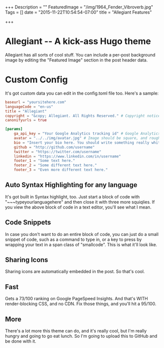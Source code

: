 +++
Description = ""
FeaturedImage = "/img/1964_Fender_Vibroverb.jpg"
Tags = []
date = "2015-11-22T10:54:54-07:00"
title = "Allegiant Features"

+++

# Allegiant -- A kick-ass Hugo theme
Allegiant has all sorts of cool stuff. You can include a per-post background image by editing the "Featured Image" section in the post header data.

# Custom Config
It's got custom data you can edit in the config.toml file too. Here's a sample:

~~~toml
baseurl = "yoursitehere.com"
languageCode = "en-us"
title = "Allegiant"
copyright = "&copy; Allegiant. All Rights Reserved." # Copyright notice. This will be displayed in the footer.
canonifyurls = true

[params]
    ga_api_key = "Your Google Analytics tracking id" # Google Analytics API key.
    avatar = "../../img/avatar.jpg" # Image should be square, and roughly 150px x 150px
    bio = "Insert your bio here. You should write something really whitty and interesting that nobody is ever going to read or care about. But such is life. I really like the look of having a bio snippet on the blog, though. You may have to adjust some CSS styles depending on how long or short your bio is. I didn't make it super resillient."
    github = "http://github.com/username"
    twitter = "https://twitter.com/username"
    linkedin = "https://www.linkedin.com/in/username"
    footer_1 = "Some text here."
    footer_2 = "Some different text here."
    footer_3 = "Even more different text here."
~~~

## Auto Syntax Highlighting for any language
It's got built in Syntax highlight, too. Just start a block of code with "~~~typeyourlanguagehere" and then close it with three more squiqlies. If you view the above block of code in a text editor, you'll see what I mean.

## Code Snippets
In case you don't want to do an entire block of code, you can just do a small snippet of code, such as a command to type in, or a key to press by wrapping your text in a span class of "smallcode". <span class="smallcode">This is what it'll look like.</span>

## Sharing Icons
Sharing icons are automatically embedded in the post. So that's cool.

## Fast
Gets a 73/100 ranking on Google PageSpeed Insights. And that's WITH render-blocking CSS, and no CDN. Fix those things, and you'll hit a 95/100.

## More
There's a lot more this theme can do, and it's really cool, but I'm really hungry and going to go eat lunch. So I'm going to upload this to GitHub and be done with it.
